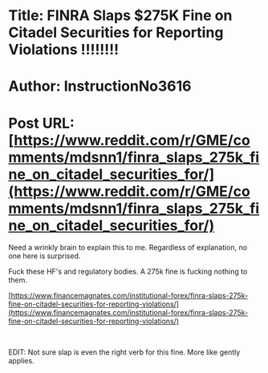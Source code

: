 # Title: FINRA Slaps $275K Fine on Citadel Securities for Reporting Violations !!!!!!!!
# Author: InstructionNo3616
# Post URL: [https://www.reddit.com/r/GME/comments/mdsnn1/finra_slaps_275k_fine_on_citadel_securities_for/](https://www.reddit.com/r/GME/comments/mdsnn1/finra_slaps_275k_fine_on_citadel_securities_for/)


Need a wrinkly brain to explain this to me. Regardless of explanation, no one here is surprised.

Fuck these HF's and regulatory bodies. A 275k fine is fucking nothing to them.

[https://www.financemagnates.com/institutional-forex/finra-slaps-275k-fine-on-citadel-securities-for-reporting-violations/](https://www.financemagnates.com/institutional-forex/finra-slaps-275k-fine-on-citadel-securities-for-reporting-violations/)

&#x200B;

EDIT: Not sure slap is even the right verb for this fine. More like gently applies.